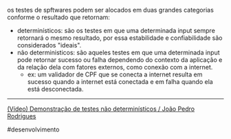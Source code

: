 os testes de spftwares podem ser alocados em duas grandes categorias conforme o resultado que retornam:
- determinísticos: são os testes em que uma determinada input sempre retornará o mesmo resultado, por essa estabilidade e confiabilidade são considerados "ideais".
- não deterministicos: são aqueles testes em que uma determinada input pode retornar sucesso ou falha dependendo do contexto da aplicação e da relação dela com fatores externos, como conexão com a internet.
	- ex: um validador de CPF que se conecta a internet resulta em sucesso quando a internet está conectada e em falha quando ela está desconectada.

---

[(Vídeo) Demonstração de testes não determinísticos / João Pedro Rodrigues](https://www.youtube.com/watch?v=z-Olv9pN8hA)


#desenvolvimento 